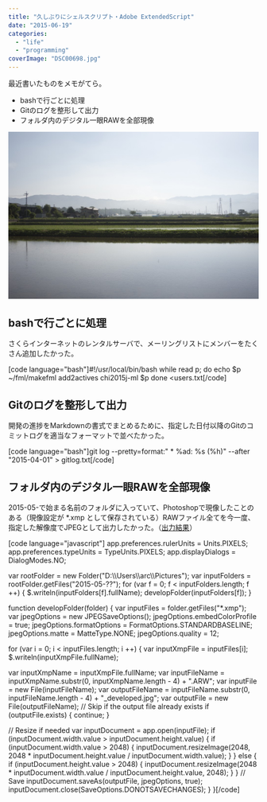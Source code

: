 ```yaml
---
title: "久しぶりにシェルスクリプト・Adobe ExtendedScript"
date: "2015-06-19"
categories: 
  - "life"
  - "programming"
coverImage: "DSC00698.jpg"
---
```


最近書いたものをメモがてら。

- bashで行ごとに処理
- Gitのログを整形して出力
- フォルダ内のデジタル一眼RAWを全部現像

[![日々](images/DSC00698-1024x682.jpg)](http://junkato.jp/ja/blog/wp-content/uploads/2015/06/DSC00698.jpg) 

## bashで行ごとに処理

さくらインターネットのレンタルサーバで、メーリングリストにメンバーをたくさん追加したかった。

\[code language="bash"\]#!/usr/local/bin/bash while read p; do echo $p ~/fml/makefml add2actives chi2015j-ml $p done <users.txt\[/code\]

## Gitのログを整形して出力

開発の進捗をMarkdownの書式でまとめるために、指定した日付以降のGitのコミットログを適当なフォーマットで並べたかった。

\[code language="bash"\]git log --pretty=format:" \* %ad: %s (%h)" --after "2015-04-01" > gitlog.txt\[/code\]

## フォルダ内のデジタル一眼RAWを全部現像

2015-05-で始まる名前のフォルダに入っていて、Photoshopで現像したことのある（現像設定が \*.xmp として保存されている）RAWファイル全てを今一度、指定した解像度でJPEGとして出力したかった。（[出力結果](http://goo.gl/photos/RBzDVXF7g6YT2YNY8)）

\[code language="javascript"\] app.preferences.rulerUnits = Units.PIXELS; app.preferences.typeUnits = TypeUnits.PIXELS; app.displayDialogs = DialogModes.NO;

var rootFolder = new Folder("D:\\\\Users\\\\arc\\\\Pictures"); var inputFolders = rootFolder.getFiles("2015-05-??"); for (var f = 0; f < inputFolders.length; f ++) { $.writeln(inputFolders\[f\].fullName); developFolder(inputFolders\[f\]); }

function developFolder(folder) { var inputFiles = folder.getFiles("\*.xmp"); var jpegOptions = new JPEGSaveOptions(); jpegOptions.embedColorProfile = true; jpegOptions.formatOptions = FormatOptions.STANDARDBASELINE; jpegOptions.matte = MatteType.NONE; jpegOptions.quality = 12;

for (var i = 0; i < inputFiles.length; i ++) { var inputXmpFile = inputFiles\[i\]; $.writeln(inputXmpFile.fullName);

var inputXmpName = inputXmpFile.fullName; var inputFileName = inputXmpName.substr(0, inputXmpName.length - 4) + ".ARW"; var inputFile = new File(inputFileName); var outputFileName = inputFileName.substr(0, inputFileName.length - 4) + "\_developed.jpg"; var outputFile = new File(outputFileName); // Skip if the output file already exists if (outputFile.exists) { continue; }

// Resize if needed var inputDocument = app.open(inputFile); if (inputDocument.width.value > inputDocument.height.value) { if (inputDocument.width.value > 2048) { inputDocument.resizeImage(2048, 2048 \* inputDocument.height.value / inputDocument.width.value); } } else { if (inputDocument.height.value > 2048) { inputDocument.resizeImage(2048 \* inputDocument.width.value / inputDocument.height.value, 2048); } } // Save inputDocument.saveAs(outputFile, jpegOptions, true); inputDocument.close(SaveOptions.DONOTSAVECHANGES); } }\[/code\]
